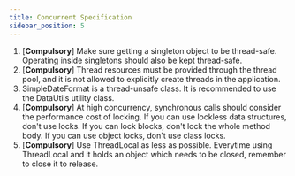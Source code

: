 ```yaml
---
title: Concurrent Specification
sidebar_position: 5
---
```


1. [**Compulsory**] Make sure getting a singleton object to be thread-safe. Operating inside singletons should also be kept thread-safe.
2. [**Compulsory**] Thread resources must be provided through the thread pool, and it is not allowed to explicitly create threads in the application.
3. SimpleDateFormat is a thread-unsafe class. It is recommended to use the DataUtils utility class.
4. [**Compulsory**] At high concurrency, synchronous calls should consider the performance cost of locking. If you can use lockless data structures, don't use locks. If you can lock blocks, don't lock the whole method body. If you can use object locks, don't use class locks.
5. [**Compulsory**] Use ThreadLocal as less as possible. Everytime using ThreadLocal and it holds an object which needs to be closed, remember to close it to release.